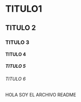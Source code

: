 # TITULO1
## TITULO 2
### TITULO 3
#### TITULO 4
##### TITULO 5
###### TITULO 6
HOLA SOY EL ARCHIVO README